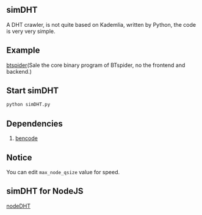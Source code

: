 ## simDHT
A DHT crawler, is not quite based on Kademlia, written by Python, the code is very very simple.

## Example
[btspider](http://demo.btspider.cc)(Sale the core binary program of BTspider, no the frontend and backend.)

## Start simDHT
```bash
python simDHT.py
```

## Dependencies
1. [bencode](https://pypi.python.org/pypi/bencode/1.0)

## Notice
You can edit `max_node_qsize` value for speed.

## simDHT for NodeJS
[nodeDHT](https://github.com/laomayi/nodeDHT)
